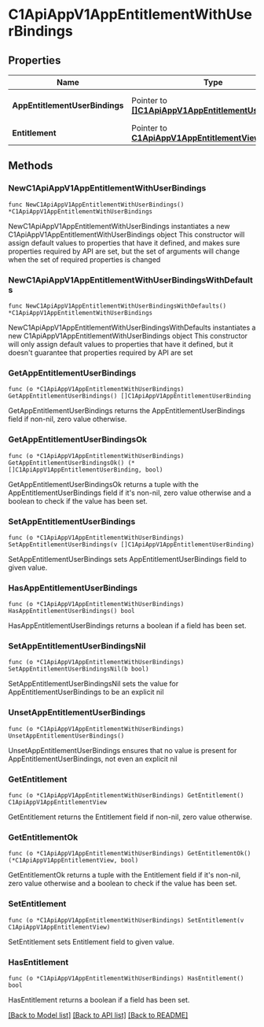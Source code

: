 # C1ApiAppV1AppEntitlementWithUserBindings

## Properties

Name | Type | Description | Notes
------------ | ------------- | ------------- | -------------
**AppEntitlementUserBindings** | Pointer to [**[]C1ApiAppV1AppEntitlementUserBinding**](C1ApiAppV1AppEntitlementUserBinding.md) | The appEntitlementUserBindings field. | [optional] 
**Entitlement** | Pointer to [**C1ApiAppV1AppEntitlementView**](C1ApiAppV1AppEntitlementView.md) |  | [optional] 

## Methods

### NewC1ApiAppV1AppEntitlementWithUserBindings

`func NewC1ApiAppV1AppEntitlementWithUserBindings() *C1ApiAppV1AppEntitlementWithUserBindings`

NewC1ApiAppV1AppEntitlementWithUserBindings instantiates a new C1ApiAppV1AppEntitlementWithUserBindings object
This constructor will assign default values to properties that have it defined,
and makes sure properties required by API are set, but the set of arguments
will change when the set of required properties is changed

### NewC1ApiAppV1AppEntitlementWithUserBindingsWithDefaults

`func NewC1ApiAppV1AppEntitlementWithUserBindingsWithDefaults() *C1ApiAppV1AppEntitlementWithUserBindings`

NewC1ApiAppV1AppEntitlementWithUserBindingsWithDefaults instantiates a new C1ApiAppV1AppEntitlementWithUserBindings object
This constructor will only assign default values to properties that have it defined,
but it doesn't guarantee that properties required by API are set

### GetAppEntitlementUserBindings

`func (o *C1ApiAppV1AppEntitlementWithUserBindings) GetAppEntitlementUserBindings() []C1ApiAppV1AppEntitlementUserBinding`

GetAppEntitlementUserBindings returns the AppEntitlementUserBindings field if non-nil, zero value otherwise.

### GetAppEntitlementUserBindingsOk

`func (o *C1ApiAppV1AppEntitlementWithUserBindings) GetAppEntitlementUserBindingsOk() (*[]C1ApiAppV1AppEntitlementUserBinding, bool)`

GetAppEntitlementUserBindingsOk returns a tuple with the AppEntitlementUserBindings field if it's non-nil, zero value otherwise
and a boolean to check if the value has been set.

### SetAppEntitlementUserBindings

`func (o *C1ApiAppV1AppEntitlementWithUserBindings) SetAppEntitlementUserBindings(v []C1ApiAppV1AppEntitlementUserBinding)`

SetAppEntitlementUserBindings sets AppEntitlementUserBindings field to given value.

### HasAppEntitlementUserBindings

`func (o *C1ApiAppV1AppEntitlementWithUserBindings) HasAppEntitlementUserBindings() bool`

HasAppEntitlementUserBindings returns a boolean if a field has been set.

### SetAppEntitlementUserBindingsNil

`func (o *C1ApiAppV1AppEntitlementWithUserBindings) SetAppEntitlementUserBindingsNil(b bool)`

 SetAppEntitlementUserBindingsNil sets the value for AppEntitlementUserBindings to be an explicit nil

### UnsetAppEntitlementUserBindings
`func (o *C1ApiAppV1AppEntitlementWithUserBindings) UnsetAppEntitlementUserBindings()`

UnsetAppEntitlementUserBindings ensures that no value is present for AppEntitlementUserBindings, not even an explicit nil
### GetEntitlement

`func (o *C1ApiAppV1AppEntitlementWithUserBindings) GetEntitlement() C1ApiAppV1AppEntitlementView`

GetEntitlement returns the Entitlement field if non-nil, zero value otherwise.

### GetEntitlementOk

`func (o *C1ApiAppV1AppEntitlementWithUserBindings) GetEntitlementOk() (*C1ApiAppV1AppEntitlementView, bool)`

GetEntitlementOk returns a tuple with the Entitlement field if it's non-nil, zero value otherwise
and a boolean to check if the value has been set.

### SetEntitlement

`func (o *C1ApiAppV1AppEntitlementWithUserBindings) SetEntitlement(v C1ApiAppV1AppEntitlementView)`

SetEntitlement sets Entitlement field to given value.

### HasEntitlement

`func (o *C1ApiAppV1AppEntitlementWithUserBindings) HasEntitlement() bool`

HasEntitlement returns a boolean if a field has been set.


[[Back to Model list]](../README.md#documentation-for-models) [[Back to API list]](../README.md#documentation-for-api-endpoints) [[Back to README]](../README.md)


